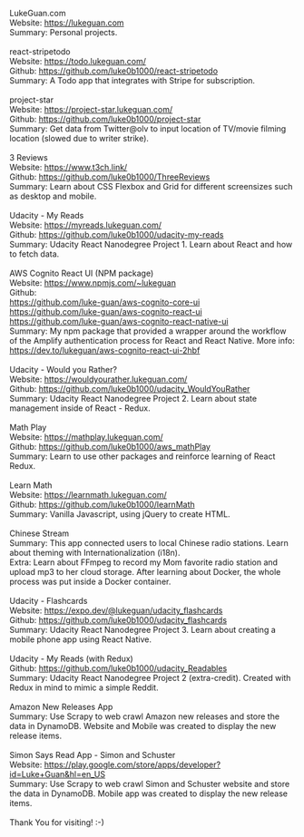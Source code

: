 LukeGuan.com \
Website: https://lukeguan.com \
Summary: Personal projects. \
 \
react-stripetodo \
Website: https://todo.lukeguan.com/ \
Github: https://github.com/luke0b1000/react-stripetodo \
Summary: A Todo app that integrates with Stripe for subscription. \
 \
project-star \
Website: https://project-star.lukeguan.com/ \
Github: https://github.com/luke0b1000/project-star \
Summary: Get data from Twitter@olv to input location of TV/movie filming location (slowed due to writer strike). \
 \
3 Reviews \
Website: https://www.t3ch.link/ \
Github: https://github.com/luke0b1000/ThreeReviews \
Summary: Learn about CSS Flexbox and Grid for different screensizes such as desktop and mobile. \
 \
Udacity - My Reads \
Website: https://myreads.lukeguan.com/ \
Github: https://github.com/luke0b1000/udacity-my-reads \
Summary: Udacity React Nanodegree Project 1. Learn about React and how to fetch data. \
 \
AWS Cognito React UI (NPM package) \
Website: https://www.npmjs.com/~lukeguan \
Github: \
https://github.com/luke-guan/aws-cognito-core-ui \
https://github.com/luke-guan/aws-cognito-react-ui \
https://github.com/luke-guan/aws-cognito-react-native-ui \
Summary: My npm package that provided a wrapper around the workflow of the Amplify authentication process for React and React Native. More info: https://dev.to/lukeguan/aws-cognito-react-ui-2hbf \
 \
Udacity - Would you Rather? \
Website: https://wouldyourather.lukeguan.com/ \
Github: https://github.com/luke0b1000/udacity_WouldYouRather \
Summary: Udacity React Nanodegree Project 2. Learn about state management inside of React - Redux. \
 \
Math Play \
Website: https://mathplay.lukeguan.com/ \
Github: https://github.com/luke0b1000/aws_mathPlay \
Summary: Learn to use other packages and reinforce learning of React Redux. \
 \
Learn Math \
Website: https://learnmath.lukeguan.com/ \
Github: https://github.com/luke0b1000/learnMath \
Summary: Vanilla Javascript, using jQuery to create HTML. \
 \
Chinese Stream \
Summary: This app connected users to local Chinese radio stations. Learn about theming with Internationalization (i18n). \
Extra: Learn about FFmpeg to record my Mom favorite radio station and upload mp3 to her cloud storage. After learning about Docker, the whole process was put inside a Docker container. \
 \
Udacity - Flashcards \
Website: https://expo.dev/@lukeguan/udacity_flashcards \
Github: https://github.com/luke0b1000/udacity_flashcards \
Summary: Udacity React Nanodegree Project 3. Learn about creating a mobile phone app using React Native. \
 \
Udacity - My Reads (with Redux) \
Github: https://github.com/luke0b1000/udacity_Readables \
Summary: Udacity React Nanodegree Project 2 (extra-credit). Created with Redux in mind to mimic a simple Reddit. \
 \
Amazon New Releases App \
Summary: Use Scrapy to web crawl Amazon new releases and store the data in DynamoDB. Website and Mobile was created to display the new release items. \
 \
Simon Says Read App - Simon and Schuster \
Website: https://play.google.com/store/apps/developer?id=Luke+Guan&hl=en_US \
Summary: Use Scrapy to web crawl Simon and Schuster website and store the data in DynamoDB. Mobile app was created to display the new release items. \
 \
Thank You for visiting! :-)
